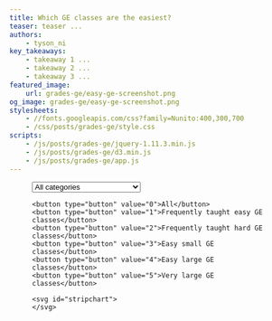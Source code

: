 ```yaml
---
title: Which GE classes are the easiest?
teaser: teaser ...
authors:
    - tyson_ni
key_takeaways:
    - takeaway 1 ...
    - takeaway 2 ...
    - takeaway 3 ...
featured_image:
    url: grades-ge/easy-ge-screenshot.png
og_image: grades-ge/easy-ge-screenshot.png
stylesheets:
    - //fonts.googleapis.com/css?family=Nunito:400,300,700
    - /css/posts/grades-ge/style.css
scripts:
    - /js/posts/grades-ge/jquery-1.11.3.min.js
    - /js/posts/grades-ge/d3.min.js
    - /js/posts/grades-ge/app.js
---
```


  <figure>

  <div id="vizContainer">
    <select id="pickCategory">
      <option value="0" selected>All categories</option>
      <option value="1">Literary and Cultural</option>
      <option value="2">Philosophical and Linguistic</option>
      <option value="3">Visual and Performance Arts</option>
      <option value="4">Historical</option>
      <option value="5">Social</option>
      <option value="6">Life Sciences</option>
      <option value="7">Physical Sciences</option>
    </select>

    <button type="button" value="0">All</button>
    <button type="button" value="1">Frequently taught easy GE classes</button>
    <button type="button" value="2">Frequently taught hard GE classes</button>
    <button type="button" value="3">Easy small GE classes</button>
    <button type="button" value="4">Easy large GE classes</button>
    <button type="button" value="5">Very large GE classes</button>

    <svg id="stripchart">
    </svg>
  </div>

  </figure>
